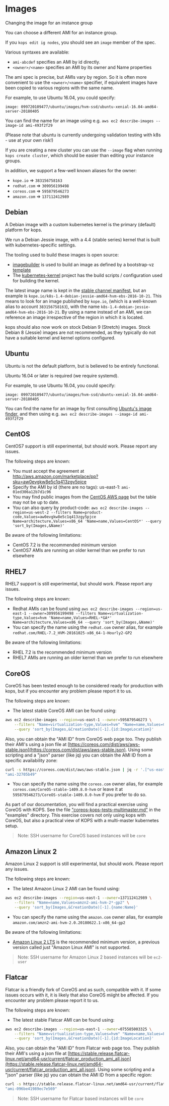 # Images

Changing the image for an instance group

You can choose a different AMI for an instance group.

If you `kops edit ig nodes`, you should see an `image` member of the spec.

Various syntaxes are available:

* `ami-abcdef` specifies an AMI by id directly.
* `<owner>/<name>` specifies an AMI by its owner and Name properties

The ami spec is precise, but AMIs vary by region.  So it is often more convenient to use the `<owner>/<name>`
specifier, if equivalent images have been copied to various regions with the same name.

For example, to use Ubuntu 16.04, you could specify:

`image: 099720109477/ubuntu/images/hvm-ssd/ubuntu-xenial-16.04-amd64-server-20180405`

You can find the name for an image using e.g. `aws ec2 describe-images --image-id ami-493f2f29`

(Please note that ubuntu is currently undergoing validation testing with k8s - use at your own risk!)

If you are creating a new cluster you can use the `--image` flag when running `kops create cluster`,
which should be easier than editing your instance groups.

In addition, we support a few-well known aliases for the owner:

* `kope.io` => `383156758163`
* `redhat.com` => `309956199498`
* `coreos.com` => `595879546273`
* `amazon.com` => `137112412989`

## Debian

A Debian image with a custom kubernetes kernel is the primary (default) platform for kops.

We run a Debian Jessie image, with a 4.4 (stable series) kernel that is built with kubernetes-specific settings.

The tooling used to build these images is open source:

* [imagebuilder](https://github.com/kubernetes/kube-deploy/tree/master/imagebuilder) is used to build an image
  as defined by a bootstrap-vz [template](https://github.com/kubernetes/kube-deploy/tree/master/imagebuilder/templates)
* The [kubernetes-kernel](https://github.com/kopeio/kubernetes-kernel) project has the build scripts / configuration
  used for building the kernel.

The latest image name is kept in the [stable channel manifest](https://github.com/kubernetes/kops/blob/master/channels/stable),
but an example is `kope.io/k8s-1.4-debian-jessie-amd64-hvm-ebs-2016-10-21`.  This means to look for an image published
by `kope.io`, (which is a well-known alias to account `383156758163`), with the name
`k8s-1.4-debian-jessie-amd64-hvm-ebs-2016-10-21`.  By using a name instead of an AMI, we can reference an image
irrespective of the region in which it is located.

kops should also now work on stock Debian 9 (Stretch) images.  Stock Debian 8 (Jessie) images are not recommended,
as they typically do not have a suitable kernel and kernel options configured.

## Ubuntu

Ubuntu is not the default platform, but is believed to be entirely functional.

Ubuntu 16.04 or later is required (we require systemd).

For example, to use Ubuntu 16.04, you could specify:

`image: 099720109477/ubuntu/images/hvm-ssd/ubuntu-xenial-16.04-amd64-server-20180405`

You can find the name for an image by first consulting [Ubuntu's image finder](https://cloud-images.ubuntu.com/locator/),
and then using e.g. `aws ec2 describe-images --image-id ami-493f2f29`

## CentOS

CentOS7 support is still experimental, but should work. Please report any issues.

The following steps are known:

* You must accept the agreement at http://aws.amazon.com/marketplace/pp?sku=aw0evgkw8e5c1q413zgy5pjce
* Specify the AMI by id (there are no tags): us-east-1: `ami-01ed306a12b7d1c96`
* You may find public images from the [CentOS AWS page](https://wiki.centos.org/Cloud/AWS) but the table may not be up to date.
* You can also query by product-code: `aws ec2 describe-images --region=us-west-2 --filters Name=product-code,Values=aw0evgkw8e5c1q413zgy5pjce Name=architecture,Values=x86_64 'Name=name,Values=CentOS*' --query 'sort_by(Images,&Name)'`

Be aware of the following limitations:

* CentOS 7.2 is the recommended minimum version
* CentOS7 AMIs are running an older kernel than we prefer to run elsewhere


## RHEL7

RHEL7 support is still experimental, but should work. Please report any issues.

The following steps are known:

* Redhat AMIs can be found using `aws ec2 describe-images --region=us-east-1 --owner=309956199498 --filters Name=virtualization-type,Values=hvm 'Name=name,Values=RHEL-*GA*' Name=architecture,Values=x86_64 --query 'sort_by(Images,&Name)'`
* You can specify the name using the `redhat.com` owner alias, for example `redhat.com/RHEL-7.2_HVM-20161025-x86_64-1-Hourly2-GP2`

Be aware of the following limitations:

* RHEL 7.2 is the recommended minimum version
* RHEL7 AMIs are running an older kernel than we prefer to run elsewhere

## CoreOS

CoreOS has been tested enough to be considered ready for production with kops, but if you encounter any problem please report it to us.

The following steps are known:

* The latest stable CoreOS AMI can be found using:
```bash
aws ec2 describe-images --region=us-east-1 --owner=595879546273 \
    --filters "Name=virtualization-type,Values=hvm" "Name=name,Values=CoreOS-stable*" \
    --query 'sort_by(Images,&CreationDate)[-1].{id:ImageLocation}'
```

Also, you can obtain the "AMI ID" from CoreOS web page too. They publish their AMI's using a json file at [https://coreos.com/dist/aws/aws-stable.json](https://coreos.com/dist/aws/aws-stable.json). Using some scripting and a "json" parser (like jq) you can obtain the AMI ID from a specific availability zone:

```bash
curl -s https://coreos.com/dist/aws/aws-stable.json | jq -r '.["us-east-1"].hvm'
"ami-32705b49"
```

* You can specify the name using the `coreos.com` owner alias, for example `coreos.com/CoreOS-stable-1409.8.0-hvm` or leave it at `595879546273/CoreOS-stable-1409.8.0-hvm` if you prefer to do so.

As part of our documentation, you will find a practical exercise using CoreOS with KOPS. See the file ["coreos-kops-tests-multimaster.md"](../examples/coreos-kops-tests-multimaster.md) in the "examples" directory. This exercise covers not only using kops with CoreOS, but also a practical view of KOPS with a multi-master kubernetes setup.

> Note: SSH username for CoreOS based instances will be `core`

## Amazon Linux 2

Amazon Linux 2 support is still experimental, but should work. Please report any issues.

The following steps are known:

* The latest Amazon Linux 2 AMI can be found using:
```bash
aws ec2 describe-images --region=us-east-1 --owner=137112412989 \
    --filters "Name=name,Values=amzn2-ami-hvm-2*-gp2" \
    --query 'sort_by(Images,&CreationDate)[-1].{name:Name}'
```
* You can specify the name using the `amazon.com` owner alias, for example `amazon.com/amzn2-ami-hvm-2.0.20180622.1-x86_64-gp2`

Be aware of the following limitations:

* [Amazon Linux 2 LTS](https://aws.amazon.com/amazon-linux-2/release-notes/) is the recommended minimum version, a previous version called just "Amazon Linux AMI" is not supported.

> Note: SSH username for Amazon Linux 2 based instances will be `ec2-user`

## Flatcar

Flatcar is a friendly fork of CoreOS and as such, compatible with it. If some issues occurs with it, it is likely that also CoreOS miight be affected. If you encounter any problem please report it to us.

The following steps are known:

* The latest stable Flatcar AMI can be found using:
```bash
aws ec2 describe-images --region=us-east-1 --owner=075585003325 \
    --filters "Name=virtualization-type,Values=hvm" "Name=name,Values=Flatcar-stable*" \
    --query 'sort_by(Images,&CreationDate)[-1].{id:ImageLocation}'
```

Also, you can obtain the "AMI ID" from Flatcar web page too. They publish their AMI's using a json file at [https://stable.release.flatcar-linux.net/amd64-usr/current/flatcar_production_ami_all.json](https://stable.release.flatcar-linux.net/amd64-usr/current/flatcar_production_ami_all.json). Using some scripting and a "json" parser (like jq) you can obtain the AMI ID from a specific region:

```bash
curl -s https://stable.release.flatcar-linux.net/amd64-usr/current/flatcar_production_ami_all.json | jq -r '.amis[] | select(.name == "us-east-1") | .hvm'
"ami-096be41989ec7e569"
```

> Note: SSH username for Flatcar based instances will be `core`
